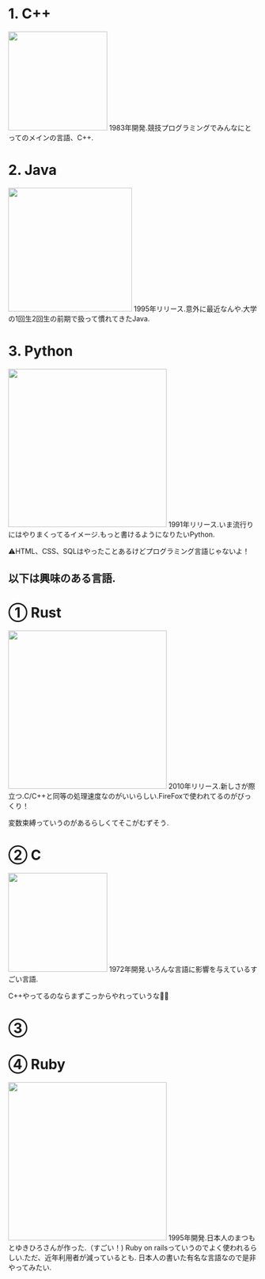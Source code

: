 # 1. C++  
<img src="https://cdn.worldvectorlogo.com/logos/c.svg" width="200px">
1983年開発.競技プログラミングでみんなにとってのメインの言語、C++.  

# 2. Java  
<img src="https://vignette.wikia.nocookie.net/java/images/3/3a/Java--eps--vector-logo.png/revision/latest?cb=20190615110340&path-prefix=ja" width="250px">
1995年リリース.意外に最近なんや.大学の1回生2回生の前期で扱って慣れてきたJava.  

# 3. Python
<img src="https://www.bizlearn.jp/wp/wp-content/uploads/2017/10/Python.png" width="320px">  
1991年リリース.いま流行りにはやりまくってるイメージ.もっと書けるようになりたいPython.    

⚠️HTML、CSS、SQLはやったことあるけどプログラミング言語じゃないよ！  

## 以下は興味のある言語. 

# ① Rust  
<img src="https://www.rust-lang.org/static/images/rust-social-wide.jpg" width="320px">
2010年リリース.新しさが際立つ.C/C++と同等の処理速度なのがいいらしい.FireFoxで使われてるのがびっくり！ 

変数束縛っていうのがあるらしくてそこがむずそう.

# ② C
<img src="https://upload.wikimedia.org/wikipedia/commons/thumb/3/35/The_C_Programming_Language_logo.svg/1920px-The_C_Programming_Language_logo.svg.png" width="200px">
1972年開発.いろんな言語に影響を与えているすごい言語.

C++やってるのならまずこっからやれっていうな🤣🤣

# ③ 

# ④ Ruby
<img src="https://upload.wikimedia.org/wikipedia/commons/0/0f/Ruby-logo-notext.png" width="320px">
1995年開発.日本人のまつもとゆきひろさんが作った.（すごい！)
Ruby on railsっていうのでよく使われるらしい.ただ、近年利用者が減っているとも.
日本人の書いた有名な言語なので是非やってみたい.
